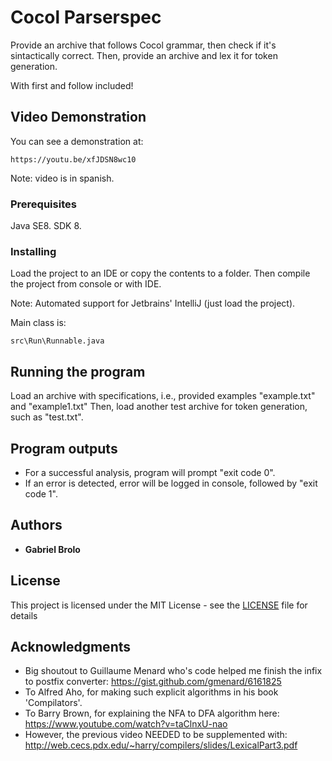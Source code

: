 # Cocol Parserspec

Provide an archive that follows Cocol grammar, then check if it's sintactically correct. Then, provide
an archive and lex it for token generation.

With first and follow included!

## Video Demonstration

You can see a demonstration at:

```
https://youtu.be/xfJDSN8wc10
```

Note: video is in spanish.

### Prerequisites

Java SE8. SDK 8.

### Installing

Load the project to an IDE or copy the contents to a folder. 
Then compile the project from console or with IDE.

Note: Automated support for Jetbrains' IntelliJ (just load the project).

Main class is:

```
src\Run\Runnable.java
```

## Running the program

Load an archive with specifications, i.e., provided examples "example.txt" and "example1.txt"
Then, load another test archive for token generation, such as "test.txt".

## Program outputs

* For a successful analysis, program will prompt "exit code 0".
* If an error is detected, error will be logged in console, followed by "exit code 1".

## Authors

* **Gabriel Brolo** 

## License

This project is licensed under the MIT License - see the [LICENSE](LICENSE) file for details

## Acknowledgments

* Big shoutout to Guillaume Menard who's code helped me finish the infix to postfix converter:
https://gist.github.com/gmenard/6161825
* To Alfred Aho, for making such explicit algorithms in his book 'Compilators'.
* To Barry Brown, for explaining the NFA to DFA algorithm here: https://www.youtube.com/watch?v=taClnxU-nao
* However, the previous video NEEDED to be supplemented with: 
http://web.cecs.pdx.edu/~harry/compilers/slides/LexicalPart3.pdf
